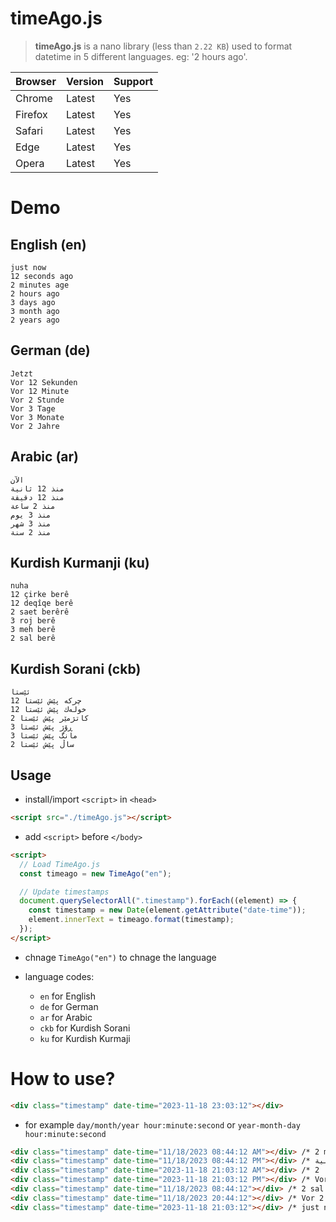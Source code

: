 # timeAgo.js
> **timeAgo.js** is a nano library (less than `2.22 KB`) used to format datetime in 5 different languages. eg: '2 hours ago'.

| Browser | Version | Support |
|---------|---------|---------|
| Chrome  | Latest  |   Yes   |
| Firefox | Latest  |   Yes   |
| Safari  | Latest  |   Yes   |
| Edge    | Latest  |   Yes   |
| Opera   | Latest  |   Yes   |

# Demo

## English (en)

```plain
just now
12 seconds ago
2 minutes age
2 hours ago
3 days ago
3 month ago
2 years ago
```

## German (de)

```plain
Jetzt
Vor 12 Sekunden
Vor 12 Minute
Vor 2 Stunde
Vor 3 Tage
Vor 3 Monate
Vor 2 Jahre
```

## Arabic (ar)

```plain
الآن
منذ 12 ثانية
منذ 12 دقيقة
منذ 2 ساعة
منذ 3 يوم
منذ 3 شهر
منذ 2 سنة
```

## Kurdish Kurmanji (ku)

```plain
nuha
12 çirke berê
12 deqîqe berê
2 saet berêrê
3 roj berê
3 meh berê
2 sal berê
```

## Kurdish Sorani (ckb)

```plain
ئێستا
12 چرکە پێش ئێستا
12 خولەك پێش ئێستا
2 کاتژمێر پێش ئێستا
3 ڕۆژ پێش ئێستا
3 مانگ پێش ئێستا
2 ساڵ پێش ئێستا
```

## Usage

 - install/import `<script>` in `<head>`

```html
<script src="./timeAgo.js"></script>
```

- add `<script>` before `</body>`

```html
<script>
  // Load TimeAgo.js
  const timeago = new TimeAgo("en");

  // Update timestamps
  document.querySelectorAll(".timestamp").forEach((element) => {
    const timestamp = new Date(element.getAttribute("date-time"));
    element.innerText = timeago.format(timestamp);
  });
</script>
```

- chnage `TimeAgo("en")` to chnage the language

- language codes:
  -  `en` for English
  -  `de` for German
  -  `ar` for Arabic
  -  `ckb` for Kurdish Sorani
  -  `ku` for Kurdish Kurmaji

# How to use?

```html
<div class="timestamp" date-time="2023-11-18 23:03:12"></div>
```

 - for example `day/month/year hour:minute:second` or `year-month-day hour:minute:second`

```html
<div class="timestamp" date-time="11/18/2023 08:44:12 AM"></div> /* 2 minutes age */
<div class="timestamp" date-time="11/18/2023 08:44:12 PM"></div> /* منذ 12 ثانية */
<div class="timestamp" date-time="2023-11-18 21:03:12 AM"></div> /* 2 کاتژمێر پێش ئێستا */
<div class="timestamp" date-time="2023-11-18 21:03:12 PM"></div> /* Vor 3 Monate */
<div class="timestamp" date-time="11/18/2023 08:44:12"></div> /* 2 sal berê */
<div class="timestamp" date-time="11/18/2023 20:44:12"></div> /* Vor 2 Stunde */
<div class="timestamp" date-time="2023-11-18 21:03:12"></div> /* just now */
```
